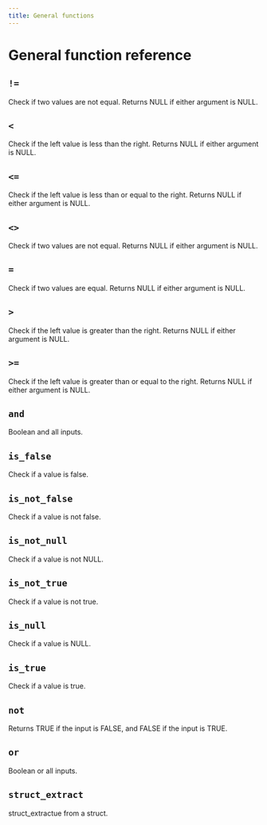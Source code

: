 ```yaml
---
title: General functions
---
```


# General function reference

<!-- DOCSGEN_START general_functions -->

## `!=`

Check if two values are not equal. Returns NULL if either argument is NULL.

## `<`

Check if the left value is less than the right. Returns NULL if either argument is NULL.

## `<=`

Check if the left value is less than or equal to the right. Returns NULL if either argument is NULL.

## `<>`

Check if two values are not equal. Returns NULL if either argument is NULL.

## `=`

Check if two values are equal. Returns NULL if either argument is NULL.

## `>`

Check if the left value is greater than the right. Returns NULL if either argument is NULL.

## `>=`

Check if the left value is greater than or equal to the right. Returns NULL if either argument is NULL.

## `and`

Boolean and all inputs.

## `is_false`

Check if a value is false.

## `is_not_false`

Check if a value is not false.

## `is_not_null`

Check if a value is not NULL.

## `is_not_true`

Check if a value is not true.

## `is_null`

Check if a value is NULL.

## `is_true`

Check if a value is true.

## `not`

Returns TRUE if the input is FALSE, and FALSE if the input is TRUE.

## `or`

Boolean or all inputs.

## `struct_extract`

struct_extractue from a struct.


<!-- DOCSGEN_END -->
